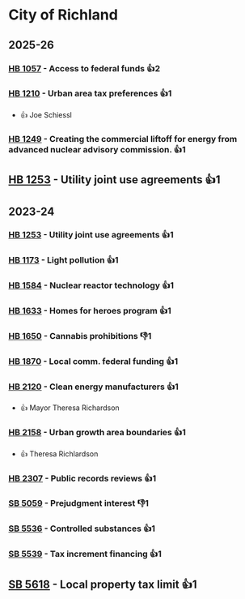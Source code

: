 # City of Richland
## 2025-26

### [HB 1057](/bill/2025-26/hb/1057/) - Access to federal funds 👍2  

### [HB 1210](/bill/2025-26/hb/1210/) - Urban area tax preferences 👍1  
* 👍 Joe Schiessl

### [HB 1249](/bill/2025-26/hb/1249/) - Creating the commercial liftoff for energy from advanced nuclear advisory commission. 👍1  

## [HB 1253](/bill/2025-26/hb/1253/) - Utility joint use agreements 👍1  

## 2023-24

### [HB 1253](/bill/2023-24/hb/1253/) - Utility joint use agreements 👍1  

### [HB 1173](/bill/2023-24/hb/1173/) - Light pollution 👍1  

### [HB 1584](/bill/2023-24/hb/1584/) - Nuclear reactor technology 👍1  

### [HB 1633](/bill/2023-24/hb/1633/) - Homes for heroes program 👍1  

### [HB 1650](/bill/2023-24/hb/1650/) - Cannabis prohibitions  👎1 

### [HB 1870](/bill/2023-24/hb/1870/) - Local comm. federal funding 👍1  

### [HB 2120](/bill/2023-24/hb/2120/) - Clean energy manufacturers 👍1  
* 👍 Mayor Theresa Richardson

### [HB 2158](/bill/2023-24/hb/2158/) - Urban growth area boundaries 👍1  
* 👍 Theresa Richlardson

### [HB 2307](/bill/2023-24/hb/2307/) - Public records reviews 👍1  

### [SB 5059](/bill/2023-24/sb/5059/) - Prejudgment interest  👎1 

### [SB 5536](/bill/2023-24/sb/5536/) - Controlled substances 👍1  

### [SB 5539](/bill/2023-24/sb/5539/) - Tax increment financing 👍1  

## [SB 5618](/bill/2023-24/sb/5618/) - Local property tax limit 👍1  
